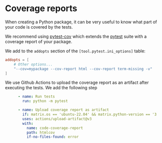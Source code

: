 # Coverage reports

When creating a Python package, it can be very useful to know what part of your code is covered by the tests.

We recommend using [pytest-cov](https://pytest-cov.readthedocs.io/en/latest/) which extends the [pytest](./testing.md) suite with a coverage report of your package.

We add to the `addopts` section of the `[tool.pytest.ini_options]` table:
```toml
addopts = [
    # Other options...
    "--cov=mypackage --cov-report html --cov-report term-missing -v"
]
```

We use Github Actions to upload the coverage report as an artifact after executing the tests. We add the following step
```yaml
      - name: Run tests
        run: python -m pytest 

      - name: Upload coverage report as artifact
        if: matrix.os == 'ubuntu-22.04' && matrix.python-version == '3.10'
        uses: actions/upload-artifact@v3
        with:
          name: code-coverage-report
          path: htmlcov
          if-no-files-found: error
```